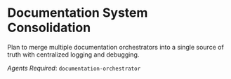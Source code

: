 # Documentation System Consolidation

Plan to merge multiple documentation orchestrators into a single source of truth with centralized logging and debugging.

*Agents Required*: `documentation-orchestrator`
